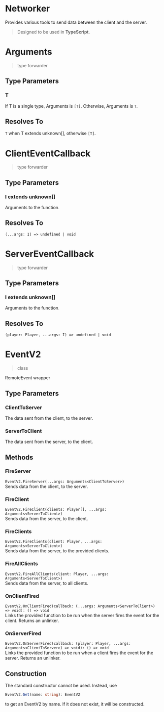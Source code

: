 # Networker
Provides various tools to send data between the client and the server.

> Designed to be used in **TypeScript**.

# Arguments
> type forwarder

## Type Parameters

### T
If T is a single type, Arguments is `[T]`. Otherwise, Arguments is `T`.

## Resolves To
`T` when T extends unknown[], otherwise `[T]`.

# ClientEventCallback
> type forwarder

## Type Parameters

### I extends unknown[]
Arguments to the function.

## Resolves To
`(...args: I) => undefined | void`

# ServerEventCallback
> type forwarder

## Type Parameters

### I extends unknown[]
Arguments to the function.

## Resolves To
`(player: Player, ...args: I) => undefined | void`

# EventV2
>class

RemoteEvent wrapper

## Type Parameters

### ClientToServer
The data sent from the client, to the server. 

### ServerToClient
The data sent from the server, to the client.

## Methods

### FireServer
`EventV2.FireServer(...args: Arguments<ClientToServer>)`
<br>Sends data from the client, to the server.

### FireClient
`EventV2.FireClient(clients: Player[], ...args: Arguments<ServerToClient>)`
<br>Sends data from the server, to the client.

### FireClients
`EventV2.FireClients(client: Player, ...args: Arguments<ServerToClient>)`
<br>Sends data from the server, to the provided clients.

### FireAllClients
`EventV2.FireAllClients(client: Player, ...args: Arguments<ServerToClient>)`
<br>Sends data from the server, to all clients.

### OnClientFired
`EventV2.OnClientFired(callback: (...args: Arguments<ServerToClient>) => void): () => void`
<br>Links the provided function to be run when the server fires the event for the client. Returns an unlinker.

### OnServerFired
`EventV2.OnServerFired(callback: (player: Player, ...args: Arguments<ClientToServer>) => void): () => void`
<br> Links the provided function to be run when a client fires the event for the server. Returns an unlinker.

## Construction
The standard constructor cannot be used. Instead, use
```ts
EventV2.Get(name: string): EventV2
```
to get an EventV2 by name. If it does not exist, it will be constructed.